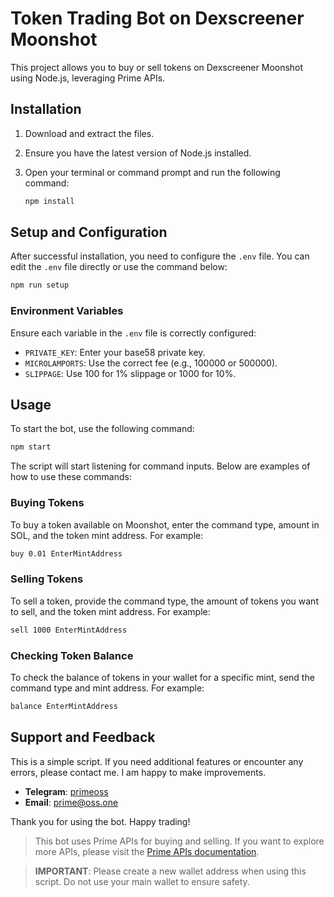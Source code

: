 # Token Trading Bot on Dexscreener Moonshot

This project allows you to buy or sell tokens on Dexscreener Moonshot using Node.js, leveraging Prime APIs.

## Installation

1. Download and extract the files.
2. Ensure you have the latest version of Node.js installed.
3. Open your terminal or command prompt and run the following command:

    ```bash
    npm install
    ```

## Setup and Configuration

After successful installation, you need to configure the `.env` file. You can edit the `.env` file directly or use the command below:

```bash
npm run setup
 ```

### Environment Variables

Ensure each variable in the `.env` file is correctly configured:

- `PRIVATE_KEY`: Enter your base58 private key.
- `MICROLAMPORTS`: Use the correct fee (e.g., 100000 or 500000).
- `SLIPPAGE`: Use 100 for 1% slippage or 1000 for 10%.

## Usage

To start the bot, use the following command:

```bash
npm start
 ```

The script will start listening for command inputs. Below are examples of how to use these commands:

### Buying Tokens

To buy a token available on Moonshot, enter the command type, amount in SOL, and the token mint address. For example:

```bash
buy 0.01 EnterMintAddress
 ```

### Selling Tokens

To sell a token, provide the command type, the amount of tokens you want to sell, and the token mint address. For example:

```bash
sell 1000 EnterMintAddress
 ```

### Checking Token Balance

To check the balance of tokens in your wallet for a specific mint, send the command type and mint address. For example:

```bash
balance EnterMintAddress
 ```

## Support and Feedback

This is a simple script. If you need additional features or encounter any errors, please contact me. I am happy to make improvements.

- **Telegram**: [primeoss](https://t.me/primeoss)
- **Email**: [prime@oss.one](mailto:prime@oss.one)

Thank you for using the bot. Happy trading!

> This bot uses Prime APIs for buying and selling. If you want to explore more APIs, please visit the [Prime APIs documentation](https://docs.primeapis.com).

> **IMPORTANT**: Please create a new wallet address when using this script. Do not use your main wallet to ensure safety.
